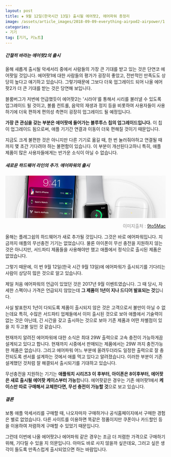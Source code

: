 ```yaml
---  
layout: post  
title: ✚ 9월 12일(한국시간 13일) 출시될 에어팟2, 에어파워 총정리
image: /assets/article_images/2018-09-09-everything-airpod2-airpower/1.jpg
categories:
- 기기
tag: [기기, 키노트]
---  
```

##### 간절히 바라는 에어팟2의 출시
<p class="drop-korean">
올해 새롭게 출시될 악세서리 중에서 사람들의 가장 큰 기대를 받고 있는 것은 단연코 에어팟일 것입니다. 에어팟1에 대한 사람들의 평가가 굉장히 좋았고, 전반적인 만족도도 상당히 높다고 얘기하고 있습니다. 그렇기때문에 그보다 더욱 업그레이드 되어 나올 에어팟2가 더 큰 기대를 받는 것은 당연해 보입니다.
</p>

블룸버그가 저번에 언급했듯이 에어팟2는 '시라야'를 통해서 시리를 불러낼 수 있도록 업그레이드 될 것이고, 볼륨 컨트롤, 음악의 재생과 정지 등을 비롯하여 사용자들이 사용하기에 더욱 편하게 편의성 측면이 굉장히 업그레이드 될 예정입니다.

**가장 큰 관심을 갖는 부분은 에어팟에 들어가는 블루투스 칩의 업그레이드입니다.** 이 칩이 업그레이드 됨으로써, 애플 기기간 연결과 이동이 더욱 편해질 것이기 때문입니다. 

지금도 크게 불편한 것은 아니지만 다른 기기로 옮길 때, 한 번 눌러줘야하고 연결될 때까지 몇 초간 기다려야 하는 불편함이 있습니다. 이 부분이 개선된다고하니 특히, 애플 제품이 많은 사용자들에게는 반가운 소식이 아닐 수 없습니다.

##### 새로운 하드웨어 라인의 추가. 에어파워의 출시
<div class="markdown-image">
<img src="/assets/article_images/2018-09-09-everything-airpod2-airpower/1.jpg" alt="" align="middle"/><p style="text-align:right;  color:#878787"> 이미지출처 : <a href="https://9to5mac.com/2018/09/08/everything-to-expect-at-apples-september-12th-gather-round-event/"> 9to5Mac </a></p> </div>

올해는 플레그쉽의 하드웨어가 새로 추가될 것입니다. 그것은 바로 에어파워입니다. 지금까지 애플의 무선충전 기기는 없었습니다. 물론 아이폰이 무선 충전을 지원하지 않는 것은 아니지만, 서드파티 제품들을 사용해야만 했고 애플에서 정식으로 출시된 제품은 없었습니다.

그렇기 때문에, 이 번 9월 12일(한국 시간 9월 13일)에 에어파워가 출시되기를 기다리는 사람이 상당히 많은 것으로 알고 있습니다. 

제일 처음 에어파워의 언급이 있었던 것은 2017년 9월 이벤트였습니다. 그 때 당시, 자세한 스펙이나 가격은 언급되지 않았는데 **그 제품이 1년이 지나 드디어 발표되는 것**입니다.

사실 발표한지 1년이 다되도록 제품이 출시되지 않은 것은 고객으로서 불만이 아닐 수 없는데요 특히, 수많은 서드파티 업체들에서 이미 출시된 것으로 보아 애플에서 기술력이 없는 것은 아닌데, 긴 시간을 갖고 출시하는 것으로 보아 기존 제품과 어떤 차별점이 있을 지 두고볼 일인 것 같습니다.

현재까지 알려진 에어파워에 대한 소식은 최대 29W 출력으로 고속 충전이 가능하게끔 설계되고 있다고 합니다. 현재까지 시중에서 판매되는 제품에서는 29W 까지 충전가능한 제품은 없습니다. 그리고 에어파워 어느 부분에 올려두더라도 일정한 출력으로 잘 충전되도록 센서를 설계하는 것에서 애를 먹고 있다고 알려졌습니다. 이러한 부분이 기존 설계했던 것처럼 잘 해결되서 출시되기를 기대하고 있습니다.

무선충전을 지원하는 기기는 **애플워치 시리즈3 이 후부터, 아이폰은 8이후부터, 에어팟은 새로 출시될 에어팟 케이스부터 가능**합니다. 에어팟같은 경우는 기존 에어팟1에서 **케이스만 따로 구매해서 교체한다면, 무선 충전이 가능할 것**으로 보고 있습니다.

##### 결론
보통 애플 악세서리를 구매할 때, 나오자마자 구매하거나 공식홈페이지에서 구매한 경험은 별로 없었습니다. 다른 사이트를 이용하면 똑같은 정품이지만 쿠폰이나 카드할인 등을 이용하여 저렴하게 구매할 수 있었기 때문입니다.

그런데 이번에 나올 에어팟2나 에어파워 같은 경우는 조금 더 저렴한 가격으로 구매하기위해, 기다릴 수 있을 지 의문입니다. 아마도 바로 사지 않을까 싶은데요, 그러고 싶은 생각이 들도록 만족스럽게 출시되었으면 하는 바람입니다.

